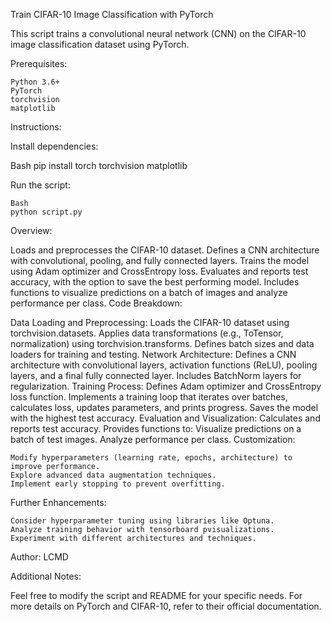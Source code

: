 Train CIFAR-10 Image Classification with PyTorch

This script trains a convolutional neural network (CNN) on the CIFAR-10 image classification dataset using PyTorch.

Prerequisites:

    Python 3.6+
    PyTorch
    torchvision
    matplotlib
    
Instructions:

Install dependencies:

Bash
    pip install torch torchvision matplotlib

Run the script:

    Bash
    python script.py

Overview:

Loads and preprocesses the CIFAR-10 dataset.
Defines a CNN architecture with convolutional, pooling, and fully connected layers.
Trains the model using Adam optimizer and CrossEntropy loss.
Evaluates and reports test accuracy, with the option to save the best performing model.
Includes functions to visualize predictions on a batch of images and analyze performance per class.
Code Breakdown:

Data Loading and Preprocessing:
Loads the CIFAR-10 dataset using torchvision.datasets.
Applies data transformations (e.g., ToTensor, normalization) using torchvision.transforms.
Defines batch sizes and data loaders for training and testing.
Network Architecture:
    Defines a CNN architecture with convolutional layers, activation functions (ReLU), pooling layers, and a final fully connected layer.
    Includes BatchNorm layers for regularization.
Training Process:
    Defines Adam optimizer and CrossEntropy loss function.
    Implements a training loop that iterates over batches, calculates loss, updates parameters, and prints progress.
    Saves the model with the highest test accuracy.
Evaluation and Visualization:
    Calculates and reports test accuracy.
    Provides functions to:
    Visualize predictions on a batch of test images.
    Analyze performance per class.
Customization:

    Modify hyperparameters (learning rate, epochs, architecture) to improve performance.
    Explore advanced data augmentation techniques.
    Implement early stopping to prevent overfitting.
Further Enhancements:

    Consider hyperparameter tuning using libraries like Optuna.
    Analyze training behavior with tensorboard pvisualizations.
    Experiment with different architectures and techniques.
Author:
    LCMD

Additional Notes:

Feel free to modify the script and README for your specific needs.
For more details on PyTorch and CIFAR-10, refer to their official documentation.





